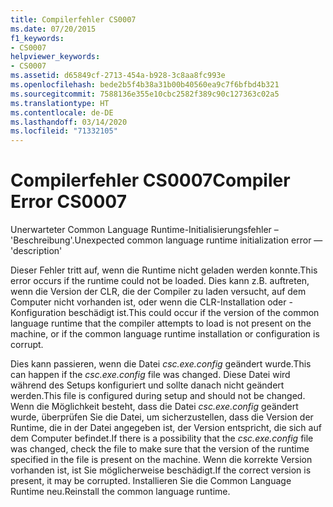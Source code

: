 ```yaml
---
title: Compilerfehler CS0007
ms.date: 07/20/2015
f1_keywords:
- CS0007
helpviewer_keywords:
- CS0007
ms.assetid: d65849cf-2713-454a-b928-3c8aa8fc993e
ms.openlocfilehash: bede2b5f4b38a31b00b40560ea9c7f6bfbd4b321
ms.sourcegitcommit: 7588136e355e10cbc2582f389c90c127363c02a5
ms.translationtype: HT
ms.contentlocale: de-DE
ms.lasthandoff: 03/14/2020
ms.locfileid: "71332105"
---
```

# <a name="compiler-error-cs0007"></a><span data-ttu-id="d8153-102">Compilerfehler CS0007</span><span class="sxs-lookup"><span data-stu-id="d8153-102">Compiler Error CS0007</span></span>

<span data-ttu-id="d8153-103">Unerwarteter Common Language Runtime-Initialisierungsfehler – 'Beschreibung'.</span><span class="sxs-lookup"><span data-stu-id="d8153-103">Unexpected common language runtime initialization error — 'description'</span></span>

 <span data-ttu-id="d8153-104">Dieser Fehler tritt auf, wenn die Runtime nicht geladen werden konnte.</span><span class="sxs-lookup"><span data-stu-id="d8153-104">This error occurs if the runtime could not be loaded.</span></span> <span data-ttu-id="d8153-105">Dies kann z.B. auftreten, wenn die Version der CLR, die der Compiler zu laden versucht, auf dem Computer nicht vorhanden ist, oder wenn die CLR-Installation oder -Konfiguration beschädigt ist.</span><span class="sxs-lookup"><span data-stu-id="d8153-105">This could occur if the version of the common language runtime that the compiler attempts to load is not present on the machine, or if the common language runtime installation or configuration is corrupt.</span></span>

 <span data-ttu-id="d8153-106">Dies kann passieren, wenn die Datei *csc.exe.config* geändert wurde.</span><span class="sxs-lookup"><span data-stu-id="d8153-106">This can happen if the *csc.exe.config* file was changed.</span></span> <span data-ttu-id="d8153-107">Diese Datei wird während des Setups konfiguriert und sollte danach nicht geändert werden.</span><span class="sxs-lookup"><span data-stu-id="d8153-107">This file is configured during setup and should not be changed.</span></span> <span data-ttu-id="d8153-108">Wenn die Möglichkeit besteht, dass die Datei *csc.exe.config* geändert wurde, überprüfen Sie die Datei, um sicherzustellen, dass die Version der Runtime, die in der Datei angegeben ist, der Version entspricht, die sich auf dem Computer befindet.</span><span class="sxs-lookup"><span data-stu-id="d8153-108">If there is a possibility that the *csc.exe.config* file was changed, check the file to make sure that the version of the runtime specified in the file is present on the machine.</span></span> <span data-ttu-id="d8153-109">Wenn die korrekte Version vorhanden ist, ist Sie möglicherweise beschädigt.</span><span class="sxs-lookup"><span data-stu-id="d8153-109">If the correct version is present, it may be corrupted.</span></span> <span data-ttu-id="d8153-110">Installieren Sie die Common Language Runtime neu.</span><span class="sxs-lookup"><span data-stu-id="d8153-110">Reinstall the common language runtime.</span></span>
